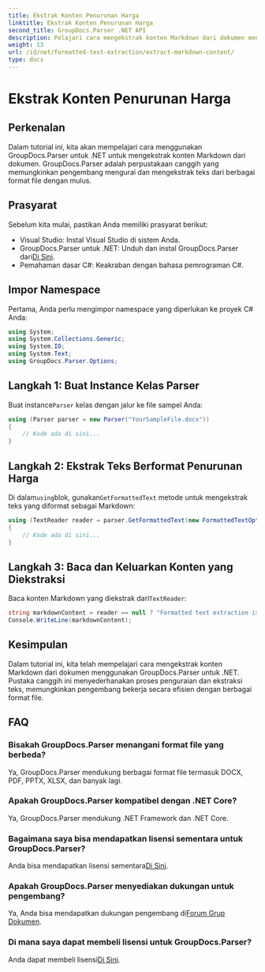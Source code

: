```yaml
---
title: Ekstrak Konten Penurunan Harga
linktitle: Ekstrak Konten Penurunan Harga
second_title: GroupDocs.Parser .NET API
description: Pelajari cara mengekstrak konten Markdown dari dokumen menggunakan GroupDocs.Parser untuk .NET. Tutorial ini memberikan petunjuk langkah demi langkah untuk ekstraksi teks yang lancar.
weight: 13
url: /id/net/formatted-text-extraction/extract-markdown-content/
type: docs
---
```

# Ekstrak Konten Penurunan Harga

## Perkenalan
Dalam tutorial ini, kita akan mempelajari cara menggunakan GroupDocs.Parser untuk .NET untuk mengekstrak konten Markdown dari dokumen. GroupDocs.Parser adalah perpustakaan canggih yang memungkinkan pengembang mengurai dan mengekstrak teks dari berbagai format file dengan mulus.
## Prasyarat
Sebelum kita mulai, pastikan Anda memiliki prasyarat berikut:
- Visual Studio: Instal Visual Studio di sistem Anda.
-  GroupDocs.Parser untuk .NET: Unduh dan instal GroupDocs.Parser dari[Di Sini](https://releases.groupdocs.com/parser/net/).
- Pemahaman dasar C#: Keakraban dengan bahasa pemrograman C#.

## Impor Namespace
Pertama, Anda perlu mengimpor namespace yang diperlukan ke proyek C# Anda:
```csharp
using System;
using System.Collections.Generic;
using System.IO;
using System.Text;
using GroupDocs.Parser.Options;
```
## Langkah 1: Buat Instance Kelas Parser
 Buat instance`Parser` kelas dengan jalur ke file sampel Anda:
```csharp
using (Parser parser = new Parser("YourSampleFile.docx"))
{
    // Kode ada di sini...
}
```
## Langkah 2: Ekstrak Teks Berformat Penurunan Harga
 Di dalam`using`blok, gunakan`GetFormattedText` metode untuk mengekstrak teks yang diformat sebagai Markdown:
```csharp
using (TextReader reader = parser.GetFormattedText(new FormattedTextOptions(FormattedTextMode.Markdown)))
{
    // Kode ada di sini...
}
```
## Langkah 3: Baca dan Keluarkan Konten yang Diekstraksi
 Baca konten Markdown yang diekstrak dari`TextReader`:
```csharp
string markdownContent = reader == null ? "Formatted text extraction isn't supported" : reader.ReadToEnd();
Console.WriteLine(markdownContent);
```

## Kesimpulan
Dalam tutorial ini, kita telah mempelajari cara mengekstrak konten Markdown dari dokumen menggunakan GroupDocs.Parser untuk .NET. Pustaka canggih ini menyederhanakan proses penguraian dan ekstraksi teks, memungkinkan pengembang bekerja secara efisien dengan berbagai format file.
## FAQ
### Bisakah GroupDocs.Parser menangani format file yang berbeda?
Ya, GroupDocs.Parser mendukung berbagai format file termasuk DOCX, PDF, PPTX, XLSX, dan banyak lagi.
### Apakah GroupDocs.Parser kompatibel dengan .NET Core?
Ya, GroupDocs.Parser mendukung .NET Framework dan .NET Core.
### Bagaimana saya bisa mendapatkan lisensi sementara untuk GroupDocs.Parser?
 Anda bisa mendapatkan lisensi sementara[Di Sini](https://purchase.groupdocs.com/temporary-license/).
### Apakah GroupDocs.Parser menyediakan dukungan untuk pengembang?
 Ya, Anda bisa mendapatkan dukungan pengembang di[Forum Grup Dokumen](https://forum.groupdocs.com/c/parser/17).
### Di mana saya dapat membeli lisensi untuk GroupDocs.Parser?
 Anda dapat membeli lisensi[Di Sini](https://purchase.groupdocs.com/buy).